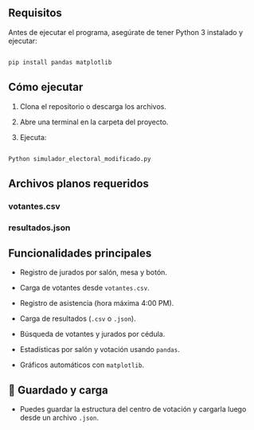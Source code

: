 ##  Requisitos



Antes de ejecutar el programa, asegúrate de tener Python 3 instalado y ejecutar:



```bash

pip install pandas matplotlib

```



##  Cómo ejecutar



1. Clona el repositorio o descarga los archivos.

2. Abre una terminal en la carpeta del proyecto.

3. Ejecuta:



```bash

Python simulador_electoral_modificado.py

```



##  Archivos planos requeridos



### votantes.csv

### resultados.json

##  Funcionalidades principales



- Registro de jurados por salón, mesa y botón.

- Carga de votantes desde `votantes.csv`.

- Registro de asistencia (hora máxima 4:00 PM).

- Carga de resultados (`.csv` o `.json`).

- Búsqueda de votantes y jurados por cédula.

- Estadísticas por salón y votación usando `pandas`.

- Gráficos automáticos con `matplotlib`.



## 💾 Guardado y carga



- Puedes guardar la estructura del centro de votación y cargarla luego desde un archivo `.json`.
